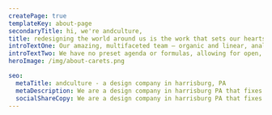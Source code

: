 ```yaml
---
createPage: true
templateKey: about-page
secondaryTitle: hi, we're andculture,
title: redesigning the world around us is the work that sets our hearts and minds on fire.
introTextOne: Our amazing, multifaceted team — organic and linear, analytical and intuitive, visionary and pragmatic — makes light work of reimagination by using an agile mindset and an intentional clash of perspectives.
introTextTwo: We have no preset agenda or formulas, allowing for open, iterative collaboration that’s focused squarely on delivering value.
heroImage: /img/about-carets.png

seo:
  metaTitle: andculture - a design company in harrisburg, PA
  metaDescription: We are a design company in harrisburg PA that fixes broken realities through cutting edge design, strategy, and engineering solutions.
  socialShareCopy: We are a design company in harrisburg PA that fixes broken realities through cutting edge design, strategy, and engineering solutions.
---
```

